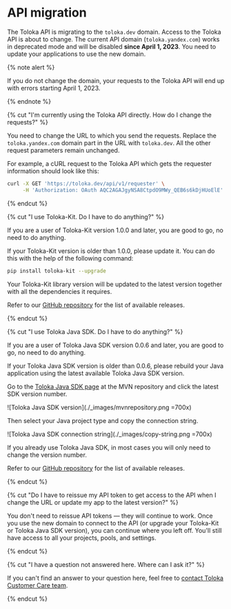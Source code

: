 # API migration

The Toloka API is migrating to the `toloka.dev` domain. Access to the Toloka API is about to change. The current API domain (`toloka.yandex.com`) works in deprecated mode and will be disabled **since April 1, 2023**. You need to update your applications to use the new domain.

{% note alert %}

If you do not change the domain, your requests to the Toloka API will end up with errors starting April 1, 2023.

{% endnote %}

{% cut "I'm currently using the Toloka API directly. How do I change the requests?" %}

You need to change the URL to which you send the requests. Replace the `toloka.yandex.com` domain part in the URL with `toloka.dev`. All the other request parameters remain unchanged.

For example, a cURL request to the Toloka API which gets the requester information should look like this:

```bash
curl -X GET 'https://toloka.dev/api/v1/requester' \
     -H 'Authorization: OAuth AQC2AGAJgyNSA8CtpdO9MWy_QEB6s6kDjHUoElE'
```

{% endcut %}

{% cut "I use Toloka-Kit. Do I have to do anything?" %}

If you are a user of Toloka-Kit version 1.0.0 and later, you are good to go, no need to do anything.

If your Toloka-Kit version is older than 1.0.0, please update it. You can do this with the help of the following command:

```bash
pip install toloka-kit --upgrade
```

Your Toloka-Kit library version will be updated to the latest version together with all the dependencies it requires.

Refer to our [GitHub repository](https://github.com/Toloka/toloka-kit/releases) for the list of available releases.

{% endcut %}

{% cut "I use Toloka Java SDK. Do I have to do anything?" %}

If you are a user of Toloka Java SDK version 0.0.6 and later, you are good to go, no need to do anything.

If your Toloka Java SDK version is older than 0.0.6, please rebuild your Java application using the latest available Toloka Java SDK version.

Go to the [Toloka Java SDK page](https://mvnrepository.com/artifact/ai.toloka/toloka-java-sdk) at the MVN repository and click the latest SDK version number.

![Toloka Java SDK version](./_images/mvnrepository.png =700x)

Then select your Java project type and copy the connection string.

![Toloka Java SDK connection string](./_images/copy-string.png =700x)

If you already use Toloka Java SDK, in most cases you will only need to change the version number.

Refer to our [GitHub repository](https://github.com/Toloka/toloka-java-sdk/releases) for the list of available releases.

{% endcut %}

{% cut "Do I have to reissue my API token to get access to the API when I change the URL or update my app to the latest version?" %}

You don't need to reissue API tokens — they will continue to work. Once you use the new domain to connect to the API (or upgrade your Toloka-Kit or Toloka Java SDK version), you can continue where you left off. You'll still have access to all your projects, pools, and settings.

{% endcut %}

{% cut "I have a question not answered here. Where can I ask it?" %}

If you can't find an answer to your question here, feel free to [contact Toloka Customer Care team](../guide/troubleshooting/support.md).

{% endcut %}
